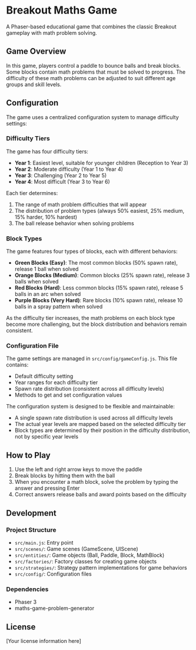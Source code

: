 # Breakout Maths Game

A Phaser-based educational game that combines the classic Breakout gameplay with math problem solving.

## Game Overview

In this game, players control a paddle to bounce balls and break blocks. Some blocks contain math problems that must be solved to progress. The difficulty of these math problems can be adjusted to suit different age groups and skill levels.

## Configuration

The game uses a centralized configuration system to manage difficulty settings:

### Difficulty Tiers

The game has four difficulty tiers:

- **Year 1**: Easiest level, suitable for younger children (Reception to Year 3)
- **Year 2**: Moderate difficulty (Year 1 to Year 4)
- **Year 3**: Challenging (Year 2 to Year 5)
- **Year 4**: Most difficult (Year 3 to Year 6)

Each tier determines:
1. The range of math problem difficulties that will appear
2. The distribution of problem types (always 50% easiest, 25% medium, 15% harder, 10% hardest)
3. The ball release behavior when solving problems

### Block Types

The game features four types of blocks, each with different behaviors:

- **Green Blocks (Easy)**: The most common blocks (50% spawn rate), release 1 ball when solved
- **Orange Blocks (Medium)**: Common blocks (25% spawn rate), release 3 balls when solved
- **Red Blocks (Hard)**: Less common blocks (15% spawn rate), release 5 balls in an arc when solved
- **Purple Blocks (Very Hard)**: Rare blocks (10% spawn rate), release 10 balls in a spray pattern when solved

As the difficulty tier increases, the math problems on each block type become more challenging, but the block distribution and behaviors remain consistent.

### Configuration File

The game settings are managed in `src/config/gameConfig.js`. This file contains:

- Default difficulty setting
- Year ranges for each difficulty tier
- Spawn rate distribution (consistent across all difficulty levels)
- Methods to get and set configuration values

The configuration system is designed to be flexible and maintainable:
- A single spawn rate distribution is used across all difficulty levels
- The actual year levels are mapped based on the selected difficulty tier
- Block types are determined by their position in the difficulty distribution, not by specific year levels

## How to Play

1. Use the left and right arrow keys to move the paddle
2. Break blocks by hitting them with the ball
3. When you encounter a math block, solve the problem by typing the answer and pressing Enter
4. Correct answers release balls and award points based on the difficulty

## Development

### Project Structure

- `src/main.js`: Entry point
- `src/scenes/`: Game scenes (GameScene, UIScene)
- `src/entities/`: Game objects (Ball, Paddle, Block, MathBlock)
- `src/factories/`: Factory classes for creating game objects
- `src/strategies/`: Strategy pattern implementations for game behaviors
- `src/config/`: Configuration files

### Dependencies

- Phaser 3
- maths-game-problem-generator

## License

[Your license information here]
